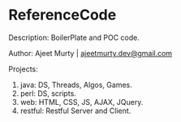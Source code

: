ReferenceCode
=============

Description: BoilerPlate and POC code.

Author: Ajeet Murty | ajeetmurty.dev@gmail.com

Projects:

1.  java: DS, Threads, Algos, Games.
2.  perl: DS, scripts.
3.  web: HTML, CSS, JS, AJAX, JQuery. 
4.  restful: Restful Server and Client.
